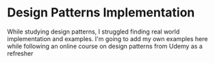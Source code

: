# Design Patterns Implementation
While studying design patterns, I struggled finding real world implementation and examples. I'm going to add my own examples here while following an online course on design patterns from Udemy as a refresher


